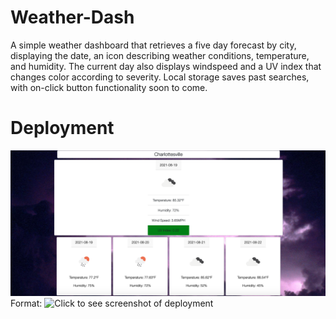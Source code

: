 # Weather-Dash
 
A simple weather dashboard that retrieves a five day forecast by city, displaying the date, an icon describing weather conditions, temperature, and humidity. The current day also displays windspeed and a UV index that changes color according to severity. Local storage saves past searches, with on-click button functionality soon to come.

# Deployment
![Screenshot](./images/weatherScreenshot.png)
Format: ![Click to see screenshot of deployment](url)

